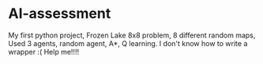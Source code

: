 # AI-assessment
My first python project, 
Frozen Lake 8x8 problem, 
8 different random maps, 
Used 3 agents, random agent, A*, Q learning.
I don't know how to write a wrapper :(
Help me!!!! 
